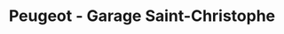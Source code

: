 ---
title: "Peugeot - Garage Saint-Christophe"
url: /saint-leonard/peugeot-garage-saint-christophe/
shop: voiture
---